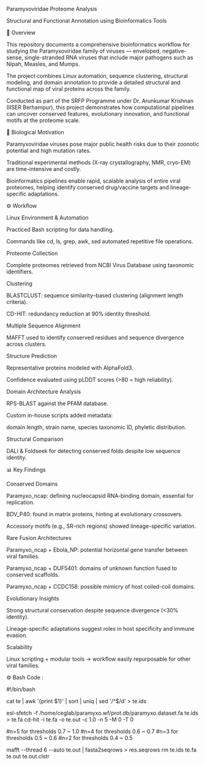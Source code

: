 Paramyxoviridae Proteome Analysis

Structural and Functional Annotation using Bioinformatics Tools

📌 Overview

This repository documents a comprehensive bioinformatics workflow for studying the Paramyxoviridae family of viruses — enveloped, negative-sense, single-stranded RNA viruses that include major pathogens such as Nipah, Measles, and Mumps.

The project combines Linux automation, sequence clustering, structural modeling, and domain annotation to provide a detailed structural and functional map of viral proteins across the family.

Conducted as part of the SRFP Programme under Dr. Arunkumar Krishnan (IISER Berhampur), this project demonstrates how computational pipelines can uncover conserved features, evolutionary innovation, and functional motifs at the proteome scale.

🔬 Biological Motivation

Paramyxoviridae viruses pose major public health risks due to their zoonotic potential and high mutation rates.

Traditional experimental methods (X-ray crystallography, NMR, cryo-EM) are time-intensive and costly.

Bioinformatics pipelines enable rapid, scalable analysis of entire viral proteomes, helping identify conserved drug/vaccine targets and lineage-specific adaptations.

⚙️ Workflow

Linux Environment & Automation

Practiced Bash scripting for data handling.

Commands like cd, ls, grep, awk, sed automated repetitive file operations.

Proteome Collection

Complete proteomes retrieved from NCBI Virus Database using taxonomic identifiers.

Clustering

BLASTCLUST: sequence similarity–based clustering (alignment length criteria).

CD-HIT: redundancy reduction at 90% identity threshold.

Multiple Sequence Alignment

MAFFT used to identify conserved residues and sequence divergence across clusters.

Structure Prediction

Representative proteins modeled with AlphaFold3.

Confidence evaluated using pLDDT scores (>80 = high reliability).

Domain Architecture Analysis

RPS-BLAST against the PFAM database.

Custom in-house scripts added metadata:

domain length, strain name, species taxonomic ID, phyletic distribution.

Structural Comparison

DALI & Foldseek for detecting conserved folds despite low sequence identity.

📊 Key Findings

Conserved Domains

Paramyxo_ncap: defining nucleocapsid RNA-binding domain, essential for replication.

BDV_P40: found in matrix proteins, hinting at evolutionary crossovers.

Accessory motifs (e.g., SR-rich regions) showed lineage-specific variation.

Rare Fusion Architectures

Paramyxo_ncap + Ebola_NP: potential horizontal gene transfer between viral families.

Paramyxo_ncap + DUF5401: domains of unknown function fused to conserved scaffolds.

Paramyxo_ncap + CCDC158: possible mimicry of host coiled-coil domains.

Evolutionary Insights

Strong structural conservation despite sequence divergence (<30% identity).

Lineage-specific adaptations suggest roles in host specificity and immune evasion.

Scalability

Linux scripting + modular tools → workflow easily repurposable for other viral families.

⚙️ Bash Code :

#!/bin/bash

cat te | awk '{print $1}' | sort | uniq | sed '/^$/d' > te.ids

esl-sfetch -f /home/ceglab/paramyxo.wf/prot.db/paramyxo.dataset.fa te.ids > te.fa
cd-hit -i te.fa -o te.out -c 1.0 -n 5 -M 0 -T 0

#n=5 for thresholds 0.7 ~ 1.0
#n=4 for thresholds 0.6 ~ 0.7
#n=3 for thresholds 0.5 ~ 0.6
#n=2 for thresholds 0.4 ~ 0.5

mafft --thread 6 --auto te.out | fasta2seqrows > res.seqrows
rm te.ids te.fa te.out te.out.clstr
